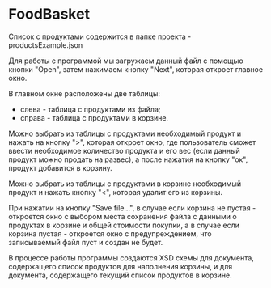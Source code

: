 # FoodBasket

Список с продуктами содержится в папке проекта - productsExample.json

Для работы с программой мы загружаем данный файл с помощью кнопки "Open", затем нажимаем кнопку "Next", которая откроет главное окно.

В главном окне расположены две таблицы:
- слева - таблица с продуктами из файла;
- справа - таблица с продуктами в корзине.

Можно выбрать из таблицы с продуктами необходимый продукт и нажать на кнопку ">", которая откроет окно, где пользователь сможет ввести необходимое количество продукта и его вес (если данный продукт можно продать на развес), а после нажатия на кнопку "ок", продукт добавится в корзину.

Можно выбрать из таблицы с продуктами в корзине необходимый продукт и нажать кнопку "<", которая удалит его из корзины.

При нажатии на кнопку "Save file...", в случае если корзина не пустая - откроется окно с выбором места сохранения файла с данными о продуктах в корзине и общей стоимости покупки,
а в случае если корзина пустая - откроется окно с предупреждением, что записываемый файл пуст и создан не будет.

В процессе работы программы создаются XSD схемы для документа, содержащего список продуктов для наполнения корзины, и для документа, содержащего текущий список продуктов в корзине.
